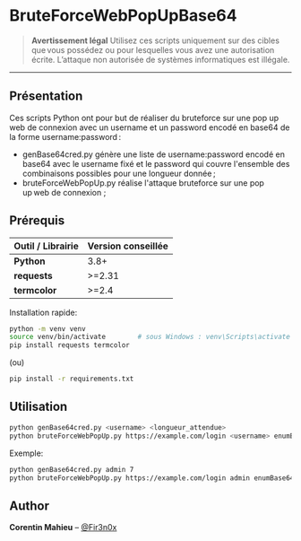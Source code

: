 # BruteForceWebPopUpBase64

> **Avertissement légal** Utilisez ces scripts uniquement sur des cibles que vous possédez ou pour lesquelles vous avez une autorisation écrite. L’attaque non autorisée de systèmes informatiques est illégale.

---

## Présentation

Ces scripts Python ont pour but de réaliser du bruteforce sur une pop up web de connexion avec un username et un password encodé en base64 de la forme username:password :
* genBase64cred.py génère une liste de username:password encodé en base64 avec le username fixé et le password qui couvre l'ensemble des combinaisons possibles pour une longueur donnée ;
* bruteForceWebPopUp.py réalise l'attaque bruteforce sur une pop up web de connexion ;

## Prérequis

| Outil / Librairie | Version conseillée |
| ----------------- | ------------------ |
| **Python**        | 3.8+               |
| **requests**      | >=2.31             |
| **termcolor**     | >=2.4              |


Installation rapide:

```bash
python -m venv venv
source venv/bin/activate        # sous Windows : venv\Scripts\activate
pip install requests termcolor
```

(ou)

```bash
pip install -r requirements.txt
```


## Utilisation

```bash
python genBase64cred.py <username> <longueur_attendue>
python bruteForceWebPopUp.py https://example.com/login <username> enumBase64Cred.txt <nb_thread>
```

Exemple:

```bash
python genBase64cred.py admin 7
python bruteForceWebPopUp.py https://example.com/login admin enumBase64Cred.txt 30
```

## Author

**Corentin Mahieu** – [@Fir3n0x](https://github.com/Fir3n0x)
